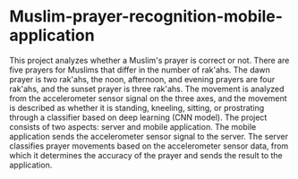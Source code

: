 # Muslim-prayer-recognition-mobile-application

This project analyzes whether a Muslim's prayer is correct or not.
There are five prayers for Muslims that differ in the number of rak'ahs.
The dawn prayer is two rak'ahs, the noon, afternoon, and evening prayers are four rak'ahs, and the sunset prayer is three rak'ahs.
The movement is analyzed from the accelerometer sensor signal on the three axes, and the movement is described as whether it is standing, kneeling, sitting, or prostrating through a classifier based on deep learning (CNN model).
The project consists of two aspects: server and mobile application.
The mobile application sends the accelerometer sensor signal to the server.
The server classifies prayer movements based on the accelerometer sensor data, from which it determines the accuracy of the prayer and sends the result to the application.
